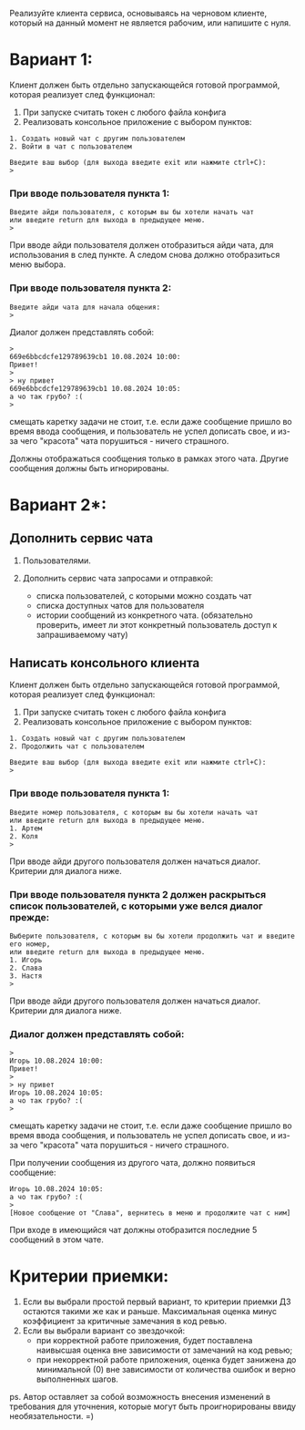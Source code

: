 Реализуйте клиента сервиса, основываясь на черновом клиенте, который на данный момент не является рабочим,
или напишите с нуля. 

# Вариант 1:
Клиент должен быть отдельно запускающейся готовой программой, которая реализует след функционал:
1. При запуске считать токен с любого файла конфига
2. Реализовать консольное приложение с выбором пунктов:
```
1. Создать новый чат с другим пользователем
2. Войти в чат с пользователем

Введите ваш выбор (для выхода введите exit или нажмите ctrl+C):
>
```
### При вводе пользователя пункта 1:

```
Введите айди пользователя, с которым вы бы хотели начать чат
или введите return для выхода в предыдущее меню.
>
```
При вводе айди пользователя должен отобразиться айди чата, для использования в след пункте.
А следом снова должно отобразиться меню выбора.

### При вводе пользователя пункта 2:

```
Введите айди чата для начала общения:
>
```

Диалог должен представлять собой:
```
> 
669e6bbcdcfe129789639cb1 10.08.2024 10:00:
Привет!
>
> ну привет
669e6bbcdcfe129789639cb1 10.08.2024 10:05:
а чо так грубо? :(
>
```
смещать каретку задачи не стоит, т.е. если даже сообщение пришло во время ввода сообщения, и пользователь
не успел дописать свое, и из-за чего "красота" чата порушиться - ничего страшного.

Должны отображаться сообщения только в рамках этого чата. Другие сообщения должны быть игнорированы.

# Вариант 2*:

## Дополнить сервис чата 
1. Пользователями.

2. Дополнить сервис чата запросами и отправкой:
   * списка пользователей, с которыми можно создать чат
   * списка доступных чатов для пользователя
   * истории сообщений из конкретного чата. (обязательно проверить, имеет ли этот конкретный пользователь доступ к запрашиваемому чату)

## Написать консольного клиента
Клиент должен быть отдельно запускающейся готовой программой, которая реализует след функционал:
1. При запуске считать токен с любого файла конфига
2. Реализовать консольное приложение с выбором пунктов:

```
1. Создать новый чат с другим пользователем
2. Продолжить чат с пользователем

Введите ваш выбор (для выхода введите exit или нажмите ctrl+C):
>
```

### При вводе пользователя пункта 1:

```
Введите номер пользователя, с которым вы бы хотели начать чат
или введите return для выхода в предыдущее меню.
1. Артем
2. Коля
>
```

При вводе айди другого пользователя должен начаться диалог. Критерии для диалога ниже.

### При вводе пользователя пункта 2 должен раскрыться список пользователей, с которыми уже велся диалог прежде:

```
Выберите пользователя, с которым вы бы хотели продолжить чат и введите его номер,
или введите return для выхода в предыдущее меню.
1. Игорь
2. Слава
3. Настя
>
```

При вводе айди другого пользователя должен начаться диалог. Критерии для диалога ниже.

### Диалог должен представлять собой:
```
> 
Игорь 10.08.2024 10:00:
Привет!
>
> ну привет
Игорь 10.08.2024 10:05:
а чо так грубо? :(
>
```
смещать каретку задачи не стоит, т.е. если даже сообщение пришло во время ввода сообщения, и пользователь
не успел дописать свое, и из-за чего "красота" чата порушиться - ничего страшного.

При получении сообщения из другого чата, должно появиться сообщение:
```
Игорь 10.08.2024 10:05:
а чо так грубо? :(
>
[Новое сообщение от "Слава", вернитесь в меню и продолжите чат с ним]
```

При входе в имеющийся чат должны отобразится последние 5 сообщений в этом чате.


# Критерии приемки:
1. Если вы выбрали простой первый вариант, то критерии приемки ДЗ остаются такими же как и раньше. Максимальная оценка минус коэффициент за критичные замечания в код ревью.
2. Если вы выбрали вариант со звездочкой:
    - при корректной работе приложения, будет поставлена наивысшая оценка вне зависимости от замечаний на код ревью;
    - при некорректной работе приложения, оценка будет занижена до минимальной (0) вне зависимости от количества ошибок и верно выполненных шагов.

ps. Автор оставляет за собой возможность внесения изменений в требования для уточнения, которые могут быть проигнорированы 
ввиду необязательности. =)